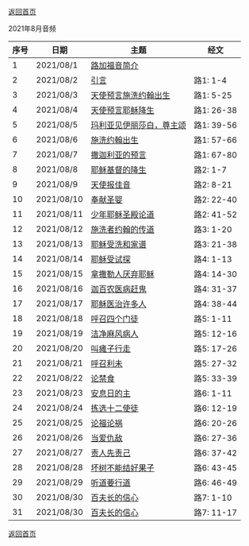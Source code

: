 
[返回首页](index)

 2021年8月音频

|序号|日期|主题|经文|
|---|----|---|---|
|1|2021/08/1|[路加福音简介](https://carmelbible.sgp1.digitaloceanspaces.com/202108/Luke1.mp3)
|2|2021/08/2|[引言](https://carmelbible.sgp1.digitaloceanspaces.com/202108/Luke2.mp3)|路1: 1-4|
|3|2021/08/3|[天使预言施洗约翰出生](https://carmelbible.sgp1.digitaloceanspaces.com/202108/Luke3.mp3)|路1: 5-25|
|4|2021/08/4|[天使预言耶稣降生](https://carmelbible.sgp1.digitaloceanspaces.com/202108/Luke4.mp3)|路1: 26-38|
|5|2021/08/5|[玛利亚见伊丽莎白，尊主颂](https://carmelbible.sgp1.digitaloceanspaces.com/202108/Luke5.mp3)|路1: 39-56|
|6|2021/08/6|[施洗约翰出生](https://carmelbible.sgp1.digitaloceanspaces.com/202108/Luke6.mp3)|路1: 57-66|
|7|2021/08/7|[撒迦利亚的预言](https://carmelbible.sgp1.digitaloceanspaces.com/202108/Luke7.mp3)|路1: 67-80|
|8|2021/08/8|[耶稣基督的降生](https://carmelbible.sgp1.digitaloceanspaces.com/202108/Luke8.mp3)|路2: 1-7|
|9|2021/08/9|[天使报佳音](https://carmelbible.sgp1.digitaloceanspaces.com/202108/Luke9.mp3)|路2: 8-21|
|10|2021/08/10|[奉献圣婴](https://carmelbible.sgp1.digitaloceanspaces.com/202108/Luke10.mp3)|路2: 22-40|
|11|2021/08/11|[少年耶稣圣殿论道](https://carmelbible.sgp1.digitaloceanspaces.com/202108/Luke11.mp3)|路2: 41-52|
|12|2021/08/12|[施洗者约翰的传道](https://carmelbible.sgp1.digitaloceanspaces.com/202108/Luke12.mp3)|路3: 1-20|
|13|2021/08/13|[耶稣受洗和家谱](https://carmelbible.sgp1.digitaloceanspaces.com/202108/Luke13.mp3)|路3: 21-38|
|14|2021/08/14|[耶稣受试探](https://carmelbible.sgp1.digitaloceanspaces.com/202108/Luke14.mp3)|路4: 1-13|
|15|2021/08/15|[拿撒勒人厌弃耶稣](https://carmelbible.sgp1.digitaloceanspaces.com/202108/Luke15.mp3)|路4: 14-30|
|16|2021/08/16|[迦百农医病赶鬼](https://carmelbible.sgp1.digitaloceanspaces.com/202108/Luke16.mp3)|路4: 31-37|
|17|2021/08/17|[耶稣医治许多人](https://carmelbible.sgp1.digitaloceanspaces.com/202108/Luke17.mp3)|路4: 38-44|
|18|2021/08/18|[呼召四个门徒](https://carmelbible.sgp1.digitaloceanspaces.com/202108/Luke18.mp3)|路5: 1-11|
|19|2021/08/19|[洁净麻风病人](https://carmelbible.sgp1.digitaloceanspaces.com/202108/Luke19.mp3)|路5: 12-16|
|20|2021/08/20|[叫瘫子行走](https://carmelbible.sgp1.digitaloceanspaces.com/202108/Luke20.mp3)|路5: 17-26|
|21|2021/08/21|[呼召利未](https://carmelbible.sgp1.digitaloceanspaces.com/202108/Luke21.mp3)|路5: 27-32|
|22|2021/08/22|[论禁食](https://carmelbible.sgp1.digitaloceanspaces.com/202108/Luke22.mp3)|路5: 33-39|
|23|2021/08/23|[安息日的主](https://carmelbible.sgp1.digitaloceanspaces.com/202108/Luke23.mp3)|路6: 1-11|
|24|2021/08/24|[拣选十二使徒](https://carmelbible.sgp1.digitaloceanspaces.com/202108/Luke24.mp3)|路6: 12-19|
|25|2021/08/25|[论福论祸](https://carmelbible.sgp1.digitaloceanspaces.com/202108/Luke25.mp3)|路6: 20-26|
|26|2021/08/26|[当爱仇敌](https://carmelbible.sgp1.digitaloceanspaces.com/202108/Luke26.mp3)|路6: 27-36|
|27|2021/08/27|[责人先责己](https://carmelbible.sgp1.digitaloceanspaces.com/202108/Luke27.mp3)|路6: 37-42|
|28|2021/08/28|[坏树不能结好果子](https://carmelbible.sgp1.digitaloceanspaces.com/202108/Luke28.mp3)|路6: 43-45|
|29|2021/08/29|[听道要行道](https://carmelbible.sgp1.digitaloceanspaces.com/202108/Luke29.mp3)|路6: 46-49|
|30|2021/08/30|[百夫长的信心](https://carmelbible.sgp1.digitaloceanspaces.com/202108/Luke30.mp3)|路7: 1-10|
|31|2021/08/30|[百夫长的信心](https://carmelbible.sgp1.digitaloceanspaces.com/202108/Luke31.mp3)|路7: 11-17|

[返回首页](index)
